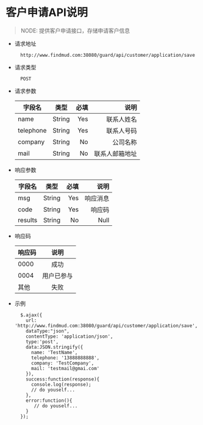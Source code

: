 # 客户申请API说明

> NODE: 提供客户申请接口，存储申请客户信息

* 请求地址
	
		http://www.findmud.com:38080/guard/api/customer/application/save
	
* 请求类型

		POST

* 请求参数

	| 字段名     | 类型           | 必填   | 说明       | 
	| ----------|:-------------:| -----:|-----------:|
	| name      | String        | Yes   |联系人姓名    |
	| telephone | String        | Yes   |联系人号码    |
	| company   | String        | No    |公司名称      |
	| mail      | String        | No    |联系人邮箱地址 |

* 响应参数

	| 字段名     | 类型           | 必填   |    说明           | 
	| ----------|:-------------:| -----:|------------------:|
	| msg       | String        | Yes   |  响应消息          |
	| code      | String        | Yes   |  响应码            |
	| results   | String        | No    |  Null             |

* 响应码

	| 响应码     | 说明           | 
	| ----------|:-------------:| 
	| 0000      | 成功           | 
	| 0004      | 用户已参与      | 
	| 其他       | 失败           |

* 示例
 
		$.ajax({
		  url: 'http://www.findmud.com:38080/guard/api/customer/application/save',
		  dataType:"json",
		  contentType: 'application/json',
		  type:'post',
		  data:JSON.stringify({
		    name: 'TestName',
		    telephone: '13888888888',
		    company: 'TestCompany',
		    mail: 'testmail@gmai.com'
		  }),
		  success:function(response){
		    console.log(response);
		    // do youself...
		  },
		  error:function(){
			 // do youself...
		  }
		});